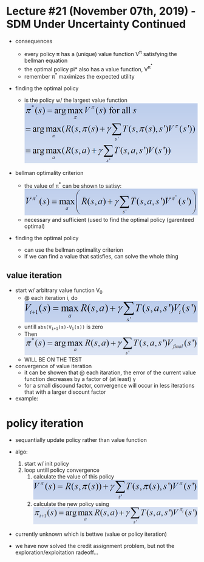# Lecture #21 (November 07th, 2019) - SDM Under Uncertainty Continued

- consequences
	- every policy &pi; has a (unique) value function V<sup>&pi;</sup> satisfying the bellman equation
	- the optimal policy pi* also has a value function, V<sup>&pi;<sup>*</sup></sup>
	- remember &pi;<sup>*</sup> maximizes the expected utility
	
- finding the optimal policy
	- is the policy w/ the largest value function
	![Finding the Optimal Policy](images/L21_Finding-Optimal-Policy.png)
	
- bellman optimality criterion
	- the value of &pi;<sup>*</sup> can be shown to satisy:
	![Bellman Optimality Criterion](images/L21_Bellman-Optimality-Criterion.png)
	- necessary and sufficient (used to find the optimal policy (garenteed optimal)

- finding the optimal policy
	- can use the bellman optimality criterion
	- if we can find a value that satisfies, can solve the whole thing

## value iteration

- start w/ arbitrary value function V<sub>0</sub>
	- @ each iteration i, do
	![Value Iteration](images/L21_Value-Iteration-1.png)
	- untill <code>abs(V<sub>i+1</sub>(s)-V<sub>i</sub>(s))</code> is zero
	- Then
	![Value Iteration](images/L21_Value-Iteration-2.png)
	- WILL BE ON THE TEST
- convergence of value iteration
	- it can be showen that @ each itaration, the error of the current value function decreases by a factor of (at least) &gamma;
	- for a small discound factor, convergence will occur in less iterations that with a larger discount factor
- example:

# policy iteration

- sequantially update policy rather than value function
- algo:
	1) start w/ init policy
	1) loop untill policy convergence
		1) calculate the value of this policy
			![Policy Iteratioin Step 1](images/L21_Policy-Iteration-1.png)
		1) calculate the new policy using
			![Policy Iteratioin Step 2](images/L21_Policy-Iteration-2.png)
- currently unknown which is bettwe (value or policy iteration)

- we have now solved the credit assignment problem, but not the exploration/exploitation radeoff...